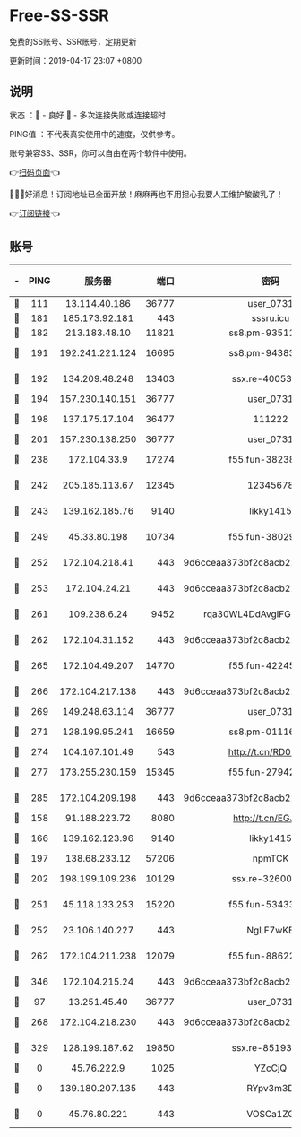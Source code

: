 # Free-SS-SSR

免费的SS账号、SSR账号，定期更新

更新时间：2019-04-17 23:07 +0800

## 说明

状态     ：🙂 - 良好 🙁 - 多次连接失败或连接超时

PING值   ：不代表真实使用中的速度，仅供参考。

账号兼容SS、SSR，你可以自由在两个软件中使用。

👉[扫码页面](https://liesauer.github.io/Free-SS-SSR/)👈

🎉🎉🎉好消息！订阅地址已全面开放！麻麻再也不用担心我要人工维护酸酸乳了！

👉[订阅链接](https://www.liesauer.net/yogurt/subscribe?ACCESS_TOKEN=DAYxR3mMaZAsaqUb)👈

## 账号

|-|PING|服务器|端口|密码|加密方式|区域|
|:----:|:----:|:-----:|-----:|:----:|:----:|:----:|
|🙂|111|13.114.40.186|36777|user_0731|chacha20|JP|
|🙂|181|185.173.92.181|443|sssru.icu|rc4-md5|RU|
|🙂|182|213.183.48.10|11821|ss8.pm-93511134|rc4-md5|RU|
|🙂|191|192.241.221.124|16695|ss8.pm-94383396|aes-256-cfb|US|
|🙂|192|134.209.48.248|13403|ssx.re-40053227|aes-256-cfb|US|
|🙂|194|157.230.140.151|36777|user_0731|chacha20|US|
|🙂|198|137.175.17.104|36477|111222|aes-256-cfb|US|
|🙂|201|157.230.138.250|36777|user_0731|chacha20|US|
|🙂|238|172.104.33.9|17274|f55.fun-38238921|aes-256-cfb|SG|
|🙂|242|205.185.113.67|12345|12345678|aes-256-cfb|US|
|🙂|243|139.162.185.76|9140|likky1415|aes-256-cfb|DE|
|🙂|249|45.33.80.198|10734|f55.fun-38029419|aes-256-cfb|US|
|🙂|252|172.104.218.41|443|9d6cceaa373bf2c8acb22e60b6a58be6|aes-256-cfb|US|
|🙂|253|172.104.24.21|443|9d6cceaa373bf2c8acb22e60b6a58be6|aes-256-cfb|US|
|🙂|261|109.238.6.24|9452|rqa30WL4DdAvgIFG6Fs3znzTa|aes-256-cfb|FR|
|🙂|262|172.104.31.152|443|9d6cceaa373bf2c8acb22e60b6a58be6|aes-256-cfb|US|
|🙂|265|172.104.49.207|14770|f55.fun-42245858|aes-256-cfb|SG|
|🙂|266|172.104.217.138|443|9d6cceaa373bf2c8acb22e60b6a58be6|aes-256-cfb|US|
|🙂|269|149.248.63.114|36777|user_0731|chacha20|CA|
|🙂|271|128.199.95.241|16659|ss8.pm-01116190|aes-256-cfb|SG|
|🙂|274|104.167.101.49|543|http://t.cn/RD0D7sx|rc4-md5|CA|
|🙂|277|173.255.230.159|15345|f55.fun-27942756|aes-256-cfb|US|
|🙂|285|172.104.209.198|443|9d6cceaa373bf2c8acb22e60b6a58be6|aes-256-cfb|US|
|🙂|158|91.188.223.72|8080|http://t.cn/EGJIyrl|rc4-md5|RU|
|🙂|166|139.162.123.96|9140|likky1415|aes-256-cfb|JP|
|🙂|197|138.68.233.12|57206|npmTCK|rc4-md5|US|
|🙂|202|198.199.109.236|10129|ssx.re-32600039|aes-256-cfb|US|
|🙂|251|45.118.133.253|15220|f55.fun-53433183|aes-256-cfb|SG|
|🙂|252|23.106.140.227|443|NgLF7wKB|aes-256-cfb|US|
|🙂|262|172.104.211.238|12079|f55.fun-88622379|aes-256-cfb|US|
|🙂|346|172.104.215.24|443|9d6cceaa373bf2c8acb22e60b6a58be6|aes-256-cfb|US|
|🙁|97|13.251.45.40|36777|user_0731|chacha20|SG|
|🙁|268|172.104.218.230|443|9d6cceaa373bf2c8acb22e60b6a58be6|aes-256-cfb|US|
|🙁|329|128.199.187.62|19850|ssx.re-85193489|aes-256-cfb|SG|
|🙁|0|45.76.222.9|1025|YZcCjQ|rc4-md5|JP|
|🙁|0|139.180.207.135|443|RYpv3m3D|aes-256-cfb|JP|
|🙁|0|45.76.80.221|443|VOSCa1ZG|aes-256-cfb|DE|

